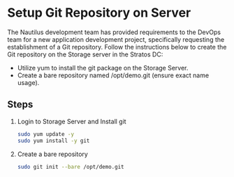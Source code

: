 # Setup Git Repository on Server

The Nautilus development team has provided requirements to the DevOps team for a new application development project, specifically requesting the establishment of a Git repository. Follow the instructions below to create the Git repository on the Storage server in the Stratos DC:

- Utilize yum to install the git package on the Storage Server.
- Create a bare repository named /opt/demo.git (ensure exact name usage).

## Steps

1. Login to Storage Server and Install git

    ```sh
    sudo yum update -y
    sudo yum install -y git
    ```

2. Create a bare repository

    ```sh
   sudo git init --bare /opt/demo.git
   ```
